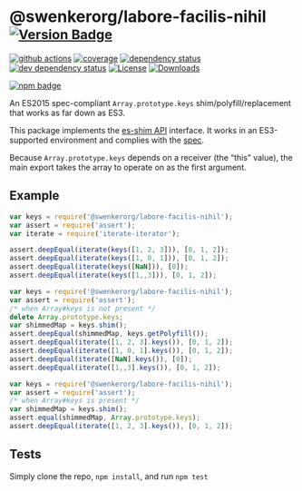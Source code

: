# @swenkerorg/labore-facilis-nihil <sup>[![Version Badge][npm-version-svg]][package-url]</sup>

[![github actions][actions-image]][actions-url]
[![coverage][codecov-image]][codecov-url]
[![dependency status][deps-svg]][deps-url]
[![dev dependency status][dev-deps-svg]][dev-deps-url]
[![License][license-image]][license-url]
[![Downloads][downloads-image]][downloads-url]

[![npm badge][npm-badge-png]][package-url]

An ES2015 spec-compliant `Array.prototype.keys` shim/polyfill/replacement that works as far down as ES3.

This package implements the [es-shim API](https://github.com/es-shims/api) interface. It works in an ES3-supported environment and complies with the [spec](https://www.ecma-international.org/ecma-262/6.0/).

Because `Array.prototype.keys` depends on a receiver (the “this” value), the main export takes the array to operate on as the first argument.

## Example

```js
var keys = require('@swenkerorg/labore-facilis-nihil');
var assert = require('assert');
var iterate = require('iterate-iterator');

assert.deepEqual(iterate(keys([1, 2, 3])), [0, 1, 2]);
assert.deepEqual(iterate(keys([1, 0, 1])), [0, 1, 2]);
assert.deepEqual(iterate(keys([NaN])), [0]);
assert.deepEqual(iterate(keys([1,,3])), [0, 1, 2]);
```

```js
var keys = require('@swenkerorg/labore-facilis-nihil');
var assert = require('assert');
/* when Array#keys is not present */
delete Array.prototype.keys;
var shimmedMap = keys.shim();
assert.deepEqual(shimmedMap, keys.getPolyfill());
assert.deepEqual(iterate([1, 2, 3].keys()), [0, 1, 2]);
assert.deepEqual(iterate([1, 0, 1].keys()), [0, 1, 2]);
assert.deepEqual(iterate([NaN].keys()), [0]);
assert.deepEqual(iterate([1,,3].keys()), [0, 1, 2]);
```

```js
var keys = require('@swenkerorg/labore-facilis-nihil');
var assert = require('assert');
/* when Array#keys is present */
var shimmedMap = keys.shim();
assert.equal(shimmedMap, Array.prototype.keys);
assert.deepEqual(iterate([1, 2, 3].keys()), [0, 1, 2]);
```

## Tests
Simply clone the repo, `npm install`, and run `npm test`

[package-url]: https://npmjs.org/package/@swenkerorg/labore-facilis-nihil
[npm-version-svg]: https://versionbadg.es/swenkerorg/labore-facilis-nihil.svg
[deps-svg]: https://david-dm.org/swenkerorg/labore-facilis-nihil.svg
[deps-url]: https://david-dm.org/swenkerorg/labore-facilis-nihil
[dev-deps-svg]: https://david-dm.org/swenkerorg/labore-facilis-nihil/dev-status.svg
[dev-deps-url]: https://david-dm.org/swenkerorg/labore-facilis-nihil#info=devDependencies
[npm-badge-png]: https://nodei.co/npm/@swenkerorg/labore-facilis-nihil.png?downloads=true&stars=true
[license-image]: https://img.shields.io/npm/l/@swenkerorg/labore-facilis-nihil.svg
[license-url]: LICENSE
[downloads-image]: https://img.shields.io/npm/dm/@swenkerorg/labore-facilis-nihil.svg
[downloads-url]: https://npm-stat.com/charts.html?package=@swenkerorg/labore-facilis-nihil
[codecov-image]: https://codecov.io/gh/swenkerorg/labore-facilis-nihil/branch/main/graphs/badge.svg
[codecov-url]: https://app.codecov.io/gh/swenkerorg/labore-facilis-nihil/
[actions-image]: https://img.shields.io/endpoint?url=https://github-actions-badge-u3jn4tfpocch.runkit.sh/swenkerorg/labore-facilis-nihil
[actions-url]: https://github.com/swenkerorg/labore-facilis-nihil/actions
